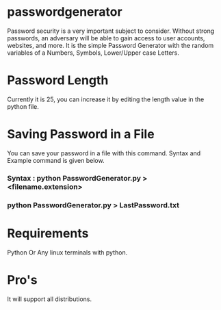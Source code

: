 # passwordgenerator

Password security is a very important subject to consider. Without strong passwords, an adversary will be able to gain access to user accounts, websites, and more.
It is the simple Password Generator with the random variables of a Numbers, Symbols, Lower/Upper case Letters.

# Password Length
Currently it is 25, you can increase it by editing the length value in the python file.

# Saving Password in a File
You can save your password in a file with this command. Syntax and Example command is given below.
### Syntax : python PasswordGenerator.py > <filename.extension>
### python PasswordGenerator.py > LastPassword.txt

# Requirements
Python
Or
Any linux terminals with python.

# Pro's
It will support all distributions.
